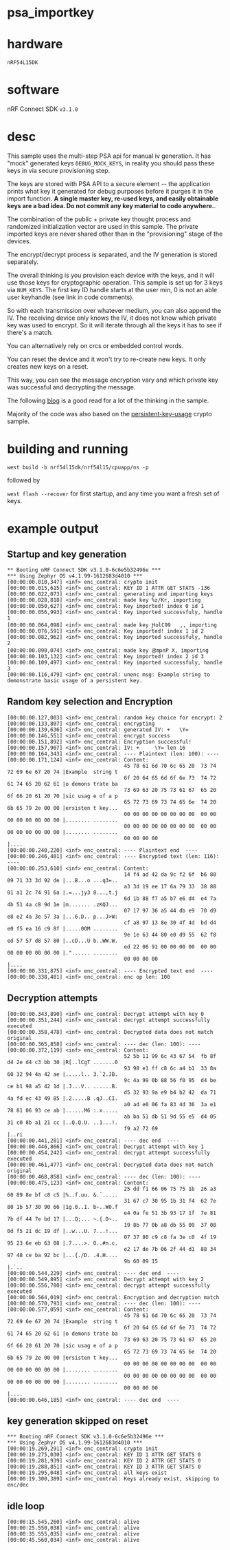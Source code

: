 # psa_importkey


# hardware
`nRF54L15DK`

# software
nRF Connect SDK `v3.1.0`

# desc
This sample uses the multi-step PSA api for manual iv generation.
It has "mock" generated keys `DEBUG_MOCK_KEYS`, in reality you should pass these keys in via secure provisioning step.

The keys are stored with PSA API to a secure element -- the application prints what key it generated for debug purposes before it purges it in the import function.
**A single master key, re-used keys, and easily obtainable keys are a bad idea. Do not commit any key material to code anywhere.**.

The combination of the public + private key thought process and randomized initialization vector are used in this sample.
The private imported keys are never shared other than in the "provisioning" stage of the devices.

The encrypt/decrypt process is separated, and the IV generation is stored separately.

The overall thinking is you provision each device with the keys, and it will use those keys for cryptographic operation. This sample is set up for 3 keys via `NUM_KEYS`. The first key ID handle starts at the user min, 0 is not an able user keyhandle (see link in code comments).

So with each transmission over whatever medium, you can also append the IV.
The receiving device only knows the IV, it does not know which private key was used to encrypt.
So it will iterate through all the keys it has to see if there's a match.

You can alternatively rely on crcs or embedded control words.

You can reset the device and it won't try to re-create new keys. It only creates new keys on a reset.

This way, you can see the message encryption vary and which private key was successful and decrypting the message.

The following [blog](https://devzone.nordicsemi.com/nordic/nordic-blog/b/blog/posts/intro-to-application-level-security-using-the-ecb-) is a good read for a lot of the thinking in the sample.

Majority of the code was also based on the [persistent-key-usage](https://github.com/nrfconnect/sdk-nrf/tree/main/samples/crypto/persistent_key_usage) crypto sample.



# building and running
`west build -b nrf54l15dk/nrf54l15/cpuapp/ns -p`

followed by

`west flash --recover` for first startup, and any time you want a fresh set of keys.

# example output


## Startup and key generation
```
** Booting nRF Connect SDK v3.1.0-6c6e5b32496e ***
*** Using Zephyr OS v4.1.99-1612683d4010 ***
[00:00:00.010,347] <inf> enc_central: crypto init
[00:00:00.015,615] <inf> enc_central: KEY ID 1 ATTR GET STATS -136
[00:00:00.022,073] <inf> enc_central: generating and importing keys
[00:00:00.028,818] <inf> enc_central: made key %z/Kr, importing
[00:00:00.050,627] <inf> enc_central: Key imported! index 0 id 1
[00:00:00.056,993] <inf> enc_central: Key imported successfuly, handle 1
[00:00:00.064,098] <inf> enc_central: made key ԨolC99   ,, importing
[00:00:00.076,591] <inf> enc_central: Key imported! index 1 id 2
[00:00:00.082,962] <inf> enc_central: Key imported successfuly, handle 2
[00:00:00.090,074] <inf> enc_central: made key 귬mթnP X, importing
[00:00:00.103,132] <inf> enc_central: Key imported! index 2 id 3
[00:00:00.109,497] <inf> enc_central: Key imported successfuly, handle 3
[00:00:00.116,479] <inf> enc_central: unenc msg: Example string to demonstrate basic usage of a persistent key.
```

## Random key selection and Encryption
```
[00:00:00.127,003] <inf> enc_central: random key choice for encrypt: 2
[00:00:00.133,807] <inf> enc_central: encrypting
[00:00:00.139,636] <inf> enc_central: generated IV: +   \Y=
[00:00:00.146,551] <inf> enc_central: encrypt success
[00:00:00.151,892] <inf> enc_central: Encryption successful!
[00:00:00.157,907] <inf> enc_central: IV: +     \Y= len 16
[00:00:00.164,343] <inf> enc_central: ---- Plaintext (len: 100): ----
[00:00:00.171,124] <inf> enc_central: Content:
                                      45 78 61 6d 70 6c 65 20  73 74 72 69 6e 67 20 74 |Example  string t
                                      6f 20 64 65 6d 6f 6e 73  74 72 61 74 65 20 62 61 |o demons trate ba
                                      73 69 63 20 75 73 61 67  65 20 6f 66 20 61 20 70 |sic usag e of a p
                                      65 72 73 69 73 74 65 6e  74 20 6b 65 79 2e 00 00 |ersisten t key...
                                      00 00 00 00 00 00 00 00  00 00 00 00 00 00 00 00 |........ ........
                                      00 00 00 00 00 00 00 00  00 00 00 00 00 00 00 00 |........ ........
                                      00 00 00 00                                      |....             
[00:00:00.240,220] <inf> enc_central: ---- Plaintext end  ----
[00:00:00.246,401] <inf> enc_central: ---- Encrypted text (len: 116): ----
[00:00:00.253,610] <inf> enc_central: Content:
                                      14 f4 ad 42 da 9c f2 6f  b6 88 09 71 33 3d 92 de |...B...o ...q3=..
                                      a3 3d 19 ee 17 6a 79 33  38 88 01 a1 2c 74 91 6a |.=...jy3 8...,t.j
                                      6d 1b 88 f7 a5 b7 e6 d4  e4 7a 4b 51 4a c8 9d 1e |m....... .zKQJ...
                                      07 17 97 36 a5 44 db e9  70 d9 e8 e2 4a 3e 57 3a |...6.D.. p...J>W:
                                      cf a8 97 13 8e 30 4f 4d  bd d4 e0 f5 ea 16 c9 8f |.....0OM ........
                                      9e 1e 63 44 80 e0 d9 55  62 f8 ed 57 57 d8 57 80 |..cD...U b..WW.W.
                                      ed 22 06 91 00 00 00 00  00 00 00 00 00 00 00 00 |."...... ........
                                      00 00 00 00                                      |....             
[00:00:00.331,875] <inf> enc_central: ---- Encrypted text end  ----
[00:00:00.338,481] <inf> enc_central: enc op len: 100
```

## Decryption attempts
```
[00:00:00.343,890] <inf> enc_central: Decrypt attempt with key 0
[00:00:00.351,244] <inf> enc_central: decrypt attempt successfully executed
[00:00:00.358,478] <inf> enc_central: Decrypted data does not match original
[00:00:00.365,858] <inf> enc_central: ---- dec (len: 100): ----
[00:00:00.372,119] <inf> enc_central: Content:
                                      52 5b 11 99 6c 43 67 54  fb 8f d4 2e d4 c3 bb 30 |R[..lCgT .......0
                                      93 98 e1 ff c8 6c a4 b1  33 8a 60 32 94 4a 42 ae |.....l.. 3.`2.JB.
                                      9c 4a 99 0b 88 56 f0 95  d4 be ce b1 98 a5 42 1d |.J...V.. ......B.
                                      d5 32 93 9a e9 b4 b2 42  da 71 4a fd ec 43 49 85 |.2.....B .qJ..CI.
                                      a0 ad e0 06 fa 83 4d 36  3a e1 78 81 06 93 ce ab |......M6 :.x.....
                                      ab ba 51 db 51 9d 55 e5  d4 05 31 c0 8b a1 21 cc |..Q.Q.U. ..1...!.
                                      f9 a2 72 69                                      |..ri             
[00:00:00.441,201] <inf> enc_central: ---- dec end  ----
[00:00:00.446,866] <inf> enc_central: Decrypt attempt with key 1
[00:00:00.454,242] <inf> enc_central: decrypt attempt successfully executed
[00:00:00.461,477] <inf> enc_central: Decrypted data does not match original
[00:00:00.468,858] <inf> enc_central: ---- dec (len: 100): ----
[00:00:00.475,123] <inf> enc_central: Content:
                                      25 dd f1 66 06 75 75 1b  26 a3 60 89 8e bf c8 c5 |%..f.uu. &.`.....
                                      31 67 c7 30 95 1b 31 f4  62 7e 80 1b 57 30 90 66 |1g.0..1. b~..W0.f
                                      e4 0a fe 51 3b 93 17 1f  7e 81 7b df 44 7e bd 17 |...Q;... ~.{.D~..
                                      19 8b 77 0b a8 db 55 09  37 08 0d f5 21 dc 19 df |..w...U. 7...!...
                                      07 37 80 c9 c8 fa 3e c0  4f 19 95 23 6e eb 63 08 |.7....>. O..#n.c.
                                      e2 17 de 7b 06 2f 44 d1  88 34 97 48 ce ba 92 bc |...{./D. .4.H....
                                      9b 60 09 15                                      |.`..             
[00:00:00.544,229] <inf> enc_central: ---- dec end  ----
[00:00:00.549,895] <inf> enc_central: Decrypt attempt with key 2
[00:00:00.556,780] <inf> enc_central: decrypt attempt successfully executed
[00:00:00.564,019] <inf> enc_central: Encryption and decryption match
[00:00:00.570,793] <inf> enc_central: ---- dec (len: 100): ----
[00:00:00.577,059] <inf> enc_central: Content:
                                      45 78 61 6d 70 6c 65 20  73 74 72 69 6e 67 20 74 |Example  string t
                                      6f 20 64 65 6d 6f 6e 73  74 72 61 74 65 20 62 61 |o demons trate ba
                                      73 69 63 20 75 73 61 67  65 20 6f 66 20 61 20 70 |sic usag e of a p
                                      65 72 73 69 73 74 65 6e  74 20 6b 65 79 2e 00 00 |ersisten t key...
                                      00 00 00 00 00 00 00 00  00 00 00 00 00 00 00 00 |........ ........
                                      00 00 00 00 00 00 00 00  00 00 00 00 00 00 00 00 |........ ........
                                      00 00 00 00                                      |....             
[00:00:00.646,185] <inf> enc_central: ---- dec end  ----
```

## key generation skipped on reset
```
*** Booting nRF Connect SDK v3.1.0-6c6e5b32496e ***
*** Using Zephyr OS v4.1.99-1612683d4010 ***
[00:00:19.269,291] <inf> enc_central: crypto init
[00:00:19.275,030] <inf> enc_central: KEY ID 1 ATTR GET STATS 0
[00:00:19.281,939] <inf> enc_central: KEY ID 2 ATTR GET STATS 0
[00:00:19.288,851] <inf> enc_central: KEY ID 3 ATTR GET STATS 0
[00:00:19.295,048] <inf> enc_central: all keys exist
[00:00:19.300,389] <inf> enc_central: Keys already exist, skipping to enc/dec
```

## idle loop
```
[00:00:15.545,260] <inf> enc_central: alive
[00:00:25.550,038] <inf> enc_central: alive
[00:00:35.555,035] <inf> enc_central: alive
[00:00:45.560,034] <inf> enc_central: alive
```